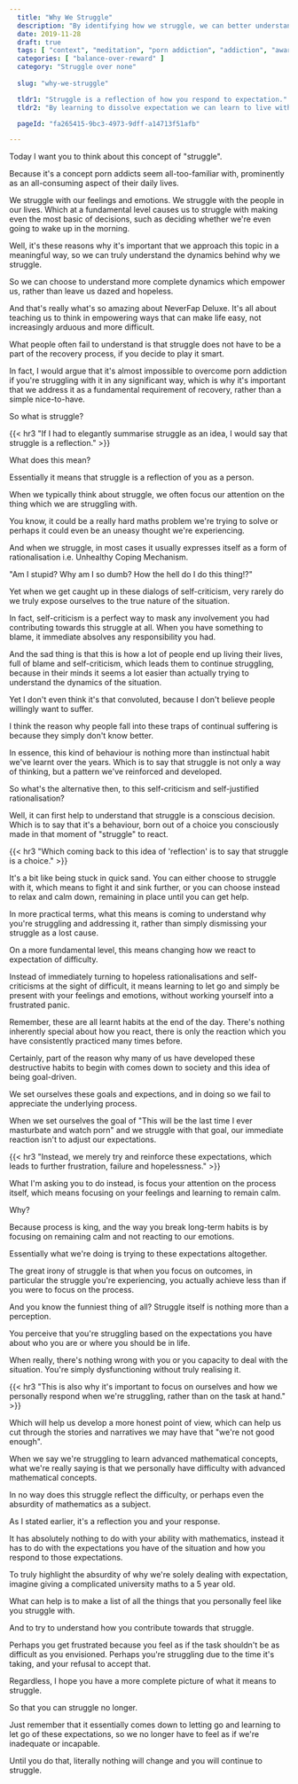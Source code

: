```yaml
---
  title: "Why We Struggle"
  description: "By identifying how we struggle, we can better understand the dynamics with which we think about the problems in our life."
  date: 2019-11-28
  draft: true
  tags: [ "context", "meditation", "porn addiction", "addiction", "awareness", "awareness exercises", "perspective", "nofap", "neverfap", "neverfap deluxe" ]
  categories: [ "balance-over-reward" ]
  category: "Struggle over none"
  
  slug: "why-we-struggle"

  tldr1: "Struggle is a reflection of how you respond to expectation."
  tldr2: "By learning to dissolve expectation we can learn to live without struggle in life."

  pageId: "fa265415-9bc3-4973-9dff-a14713f51afb"

---
```



<!-- Needs a good write-over. -->

Today I want you to think about this concept of "struggle".

Because it's a concept porn addicts seem all-too-familiar with, prominently as an all-consuming aspect of their daily lives.

We struggle with our feelings and emotions. We struggle with the people in our lives. Which at a fundamental level causes us to struggle with making even the most basic of decisions, such as deciding whether we're even going to wake up in the morning.

Well, it's these reasons why it's important that we approach this topic in a meaningful way, so we can truly understand the dynamics behind why we struggle. 

So we can choose to understand more complete dynamics which empower us, rather than leave us dazed and hopeless. 

And that's really what's so amazing about NeverFap Deluxe. It's all about teaching us to think in empowering ways that can make life easy, not increasingly arduous and more difficult. 

What people often fail to understand is that struggle does not have to be a part of the recovery process, if you decide to play it smart.

In fact, I would argue that it's almost impossible to overcome porn addiction if you're struggling with it in any significant way, which is why it's important that we address it as a fundamental requirement of recovery, rather than a simple nice-to-have.

So what is struggle?


{{< hr3 "If I had to elegantly summarise struggle as an idea, I would say that struggle is a reflection." >}}


What does this mean? 

Essentially it means that struggle is a reflection of you as a person. 

When we typically think about struggle, we often focus our attention on the thing which we are struggling with. 

You know, it could be a really hard maths problem we're trying to solve or perhaps it could even be an uneasy thought we're experiencing. 

And when we struggle, in most cases it usually expresses itself as a form of rationalisation i.e. Unhealthy Coping Mechanism. 


"Am I stupid? Why am I so dumb? How the hell do I do this thing!?"


Yet when we get caught up in these dialogs of self-criticism, very rarely do we truly expose ourselves to the true nature of the situation. 

In fact, self-criticism is a perfect way to mask any involvement you had contributing towards this struggle at all. When you have something to blame, it immediate absolves any responsibility you had.

And the sad thing is that this is how a lot of people end up living their lives, full of blame and self-criticism, which leads them to continue struggling, because in their minds it seems a lot easier than actually trying to understand the dynamics of the situation.

Yet I don't even think it's that convoluted, because I don't believe people willingly want to suffer.

I think the reason why people fall into these traps of continual suffering is because they simply don't know better.  

In essence, this kind of behaviour is nothing more than instinctual habit we've learnt over the years. Which is to say that struggle is not only a way of thinking, but a pattern we've reinforced and developed. 

So what's the alternative then, to this self-criticism and self-justified rationalisation?

Well, it can first help to understand that struggle is a conscious decision. Which is to say that it's a behaviour, born out of a choice you consciously made in that moment of "struggle" to react. 


{{< hr3 "Which coming back to this idea of 'reflection' is to say that struggle is a choice." >}}


It's a bit like being stuck in quick sand. You can either choose to struggle with it, which means to fight it and sink further, or you can choose instead to relax and calm down, remaining in place until you can get help. 

In more practical terms, what this means is coming to understand why you're struggling and addressing it, rather than simply dismissing your struggle as a lost cause.

On a more fundamental level, this means changing how we react to expectation of difficulty.

Instead of immediately turning to hopeless rationalisations and self-criticisms at the sight of difficult, it means learning to let go and simply be present with your feelings and emotions, without working yourself into a frustrated panic.

Remember, these are all learnt habits at the end of the day. There's nothing inherently special about how you react, there is only the reaction which you have consistently practiced many times before.

Certainly, part of the reason why many of us have developed these destructive habits to begin with comes down to society and this idea of being goal-driven.

We set ourselves these goals and expections, and in doing so we fail to appreciate the underlying process. 

When we set ourselves the goal of "This will be the last time I ever masturbate and watch porn" and we struggle with that goal, our immediate reaction isn't to adjust our expectations. 


{{< hr3 "Instead, we merely try and reinforce these expectations, which leads to further frustration, failure and hopelessness." >}}


What I'm asking you to do instead, is focus your attention on the process itself, which means focusing on your feelings and learning to remain calm. 

Why?

Because process is king, and the way you break long-term habits is by focusing on remaining calm and not reacting to our emotions.

Essentially what we're doing is trying to these expectations altogether.


The great irony of struggle is that when you focus on outcomes, in particular the struggle you're experiencing, you actually achieve less than if you were to focus on the process. 

And you know the funniest thing of all? Struggle itself is nothing more than a perception. 

You perceive that you're struggling based on the expectations you have about who you are or where you should be in life. 

When really, there's nothing wrong with you or you capacity to deal with the situation. You're simply dysfunctioning without truly realising it.


{{< hr3 "This is also why it's important to focus on ourselves and how we personally respond when we're struggling, rather than on the task at hand." >}}


Which will help us develop a more honest point of view, which can help us cut through the stories and narratives we may have that "we're not good enough".

When we say we're struggling to learn advanced mathematical concepts, what we're really saying is that we personally have difficulty with advanced mathematical concepts.


In no way does this struggle reflect the difficulty, or perhaps even the absurdity of mathematics as a subject.

As I stated earlier, it's a reflection you and your response.

It has absolutely nothing to do with your ability with mathematics, instead it has to do with the expectations you have of the situation and how you respond to those expectations.

To truly highlight the absurdity of why we're solely dealing with expectation, imagine giving a complicated university maths to a 5 year old. 






What can help is to make a list of all the things that you personally feel like you struggle with.

And to try to understand how you contribute towards that struggle. 

Perhaps you get frustrated because you feel as if the task shouldn't be as difficult as you envisioned. Perhaps you're struggling due to the time it's taking, and your refusal to accept that. 

Regardless, I hope you have a more complete picture of what it means to struggle.

So that you can struggle no longer. 

Just remember that it essentially comes down to letting go and learning to let go of these expectations, so we no longer have to feel as if we're inadequate or incapable.

Until you do that, literally nothing will change and you will continue to struggle. 
